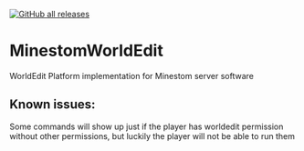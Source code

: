 [<img alt="GitHub all releases" src="https://img.shields.io/github/downloads/CityWideMC/MinestomWorldEdit/total?style=flat-square">](https://github.com/CityWideMC/MinestomWorldEdit/releases)

# MinestomWorldEdit
WorldEdit Platform implementation for Minestom server software

## Known issues:
Some commands will show up just if the player has worldedit permission without other permissions, but luckily the player will not be able to run them
